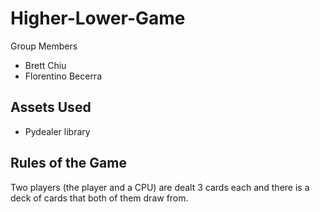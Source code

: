 # Higher-Lower-Game

Group Members
- Brett Chiu
- Florentino Becerra
  
## Assets Used
- Pydealer library


## Rules of the Game
Two players (the player and a CPU) are dealt 3 cards each and there is a deck of cards that both of them draw from.
